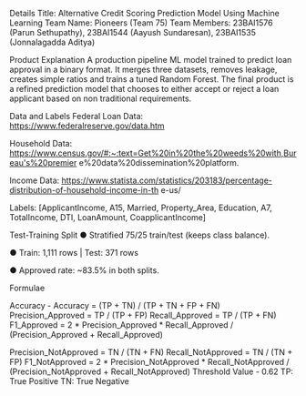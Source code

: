 Details
Title: Alternative Credit Scoring Prediction Model Using Machine Learning
Team Name: Pioneers (Team 75)
Team Members: 23BAI1576 (Parun Sethupathy), 23BAI1544 (Aayush Sundaresan), 23BAI1535 (Jonnalagadda Aditya)
 
Product Explanation
A production pipeline ML model trained to predict loan approval in a binary format. It merges three datasets, removes leakage, creates simple ratios and trains a tuned Random Forest. The final product is a refined prediction model that chooses to either accept or reject a loan applicant based on non traditional requirements.
 
Data and Labels
Federal Loan Data:
 https://www.federalreserve.gov/data.htm

Household Data: https://www.census.gov/#:~:text=Get%20in%20the%20weeds%20with,Bureau's%20premier e%20data%20dissemination%20platform.
 
Income Data:
https://www.statista.com/statistics/203183/percentage-distribution-of-household-income-in-th e-us/
 
Labels:
[ApplicantIncome, A15, Married, Property_Area, Education, A7, TotalIncome, DTI, LoanAmount, CoapplicantIncome]
 
 
Test-Training Split
●   	Stratified 75/25 train/test (keeps class balance).
 
●   	Train: 1,111 rows | Test: 371 rows
 
●   	Approved rate: ~83.5% in both splits.
 
Formulae
 
Accuracy - Accuracy = (TP + TN) / (TP + TN + FP + FN)
Precision_Approved   = TP / (TP + FP)
Recall_Approved    	= TP / (TP + FN)
F1_Approved      	= 2 * Precision_Approved * Recall_Approved
                             	/ (Precision_Approved + Recall_Approved)
 
Precision_NotApproved = TN / (TN + FN) Recall_NotApproved  	= TN / (TN + FP)
F1_NotApproved        	=  2 * Precision_NotApproved * Recall_NotApproved                              	/ (Precision_NotApproved + Recall_NotApproved)
Threshold Value - 0.62
TP: True Positive
TN: True Negative
 
 
 
 
 
 
 
 
 
 


